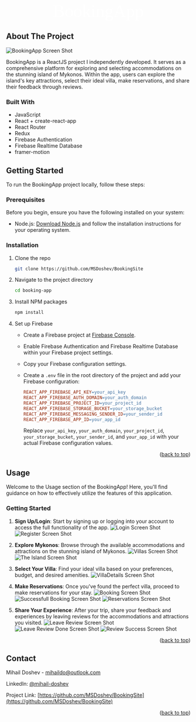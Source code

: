 <a name="readme-top"></a>

<!-- PROJECT SHIELDS -->
<!--
*** I'm using markdown "reference style" links for readability.
*** Reference links are enclosed in brackets [ ] instead of parentheses ( ).
*** See the bottom of this document for the declaration of the reference variables
*** for contributors-url, forks-url, etc. This is an optional, concise syntax you may use.
*** https://www.markdownguide.org/basic-syntax/#reference-style-links
-->

<!-- PROJECT LOGO -->
<br />
<div align="center">
    <a href="https://bookingapp-effea.web.app" style="text-decoration: none; color: #fff; font-size: 3rem; font-family: 'Great Vibes', cursive;">
    BookingApp
    </a>
</div>

## About The Project

![BookingApp Screen Shot][product-screenshot]

BookingApp is a ReactJS project I independently developed. It serves as a
comprehensive platform for exploring and selecting accommodations on the stunning
island of Mykonos. Within the app, users can explore the island's key attractions, select
their ideal villa, make reservations, and share their feedback through reviews.

### Built With

- JavaScript
- React + create-react-app
- React Router
- Redux
- Firebase Authentication
- Firebase Realtime Database
- framer-motion

<!-- GETTING STARTED -->

## Getting Started

To run the BookingApp project locally, follow these steps:

### Prerequisites

Before you begin, ensure you have the following installed on your system:

- Node.js: [Download Node.js](https://nodejs.org/) and follow the installation instructions for your operating system.

### Installation

1. Clone the repo
   ```sh
   git clone https://github.com/MSDoshev/BookingSite
   ```
2. Navigate to the project directory
   ```sh
   cd booking-app
   ```
3. Install NPM packages
   ```sh
   npm install
   ```
4. Set up Firebase

   - Create a Firebase project at [Firebase Console](https://console.firebase.google.com/).
   - Enable Firebase Authentication and Firebase Realtime Database within your Firebase project settings.
   - Copy your Firebase configuration settings.
   - Create a `.env` file in the root directory of the project and add your Firebase configuration:

     ```makefile
     REACT_APP_FIREBASE_API_KEY=your_api_key
     REACT_APP_FIREBASE_AUTH_DOMAIN=your_auth_domain
     REACT_APP_FIREBASE_PROJECT_ID=your_project_id
     REACT_APP_FIREBASE_STORAGE_BUCKET=your_storage_bucket
     REACT_APP_FIREBASE_MESSAGING_SENDER_ID=your_sender_id
     REACT_APP_FIREBASE_APP_ID=your_app_id
     ```

     Replace `your_api_key`, `your_auth_domain`, `your_project_id`, `your_storage_bucket`, `your_sender_id`, and `your_app_id` with your actual Firebase configuration values.

<p align="right">(<a href="#readme-top">back to top</a>)</p>

<!-- USAGE EXAMPLES -->

## Usage

Welcome to the Usage section of the BookingApp! Here, you'll find guidance on how to effectively utilize the features of this application.

### Getting Started

1. **Sign Up/Login**: Start by signing up or logging into your account to access the full functionality of the app.
   ![Login Screen Shot][login-screenshot]
   ![Register Screen Shot][register-screenshot]

2. **Explore Mykonos**: Browse through the available accommodations and attractions on the stunning island of Mykonos.
   ![Villas Screen Shot][villas-screenshot]
   ![The Island Screen Shot][theIsland-screenshot]

3. **Select Your Villa**: Find your ideal villa based on your preferences, budget, and desired amenities.
   ![VillaDetails Screen Shot][villaDetails-screenshot]
4. **Make Reservations**: Once you've found the perfect villa, proceed to make reservations for your stay.
   ![Booking Screen Shot][booking-screenshot]
   ![Successfull Booking Screen Shot][successfullBooking-screenshot]
   ![Reservations Screen Shot][reservations-screenshot]
5. **Share Your Experience**: After your trip, share your feedback and experiences by leaving reviews for the accommodations and attractions you visited.
![Leave Review Screen Shot][leaveReview-screenshot]
![Leave Review Done Screen Shot][leaveReviewDone-screenshot]
![Review Success Screen Shot][reviewSuccess-screenshot]
<p align="right">(<a href="#readme-top">back to top</a>)</p>

<!-- CONTACT -->

## Contact

Mihail Doshev - mihaildo@outlook.com

LinkedIn: [@mihail-doshev](https://www.linkedin.com/in/mihail-doshev-42a074201/)

Project Link: [https://github.com/MSDoshev/BookingSite](https://github.com/MSDoshev/BookingSite)

<p align="right">(<a href="#readme-top">back to top</a>)</p>

<!-- https://www.markdownguide.org/basic-syntax/#reference-style-links -->

<!-- Screenshots -->

[product-screenshot]: public/images/BookingAppScreentshot.png
[login-screenshot]: public/images/LoginScreenshot.png
[register-screenshot]: public/images/RegisterScreenshot.png
[villas-screenshot]: public/images/VillasScreenshot.png
[villaDetails-screenshot]: public/images/VillaDetailsScreenshot.png
[theIsland-screenshot]: public/images/TheIslandScreenshot.png
[booking-screenshot]: public/images/BookingScreenshot.png
[successfullBooking-screenshot]: public/images/SuccessfullReservationScreenshot.png
[reservations-screenshot]: public/images/ReservationsScreenshot.png
[leaveReview-screenshot]: public/images/LeaveAReviewScreenshot.png
[leaveReviewDone-screenshot]: public/images/LeaveAReviewDoneScreenshot.png
[reviewSuccess-screenshot]: public/images/ReviewSuccess.png
